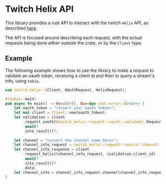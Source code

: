 # Twitch Helix API

This library provides a rust API to interact with the
twitch `Helix` API, as described [here](https://dev.twitch.tv/docs/api/reference).

The API is focused around describing each request, with the actual
requests being done either outside the crate, or by the `Client` type.

## Example

The following example shows how to use the library to make a request
to validate an oauth token, receiving a client id and then to query a
stream's info, using `tokio`.

```rust
use twitch_helix::{Client, OAuthRequest, HelixRequest};

#[tokio::main]
pub async fn main() -> Result<(), Box<dyn std::error::Error>> {
	let oauth_token = "<insert your oauth token>";
	let mut client = Client::new(oauth_token);
	let validation = client
		.request_oauth(&twitch_helix::request::oauth::validate::Request)
		.await?
		.into_result()?;
	
	let channel = "<insert the channel name here>";
	let channel_info_request = twitch_helix::request::search::channel::Request::new(channel);
	let channel_info_response = client
		.request_helix(&channel_info_request, &validation.client_id)
		.await?
		.into_result()?
		.data;
	let channel_info = channel_info_request.channel(channel_info_response)?;
}
```
